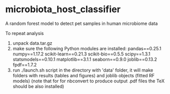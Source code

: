 # microbiota_host_classifier
A random forest model to detect pet samples in human microbiome data

To repeat analysis
1) unpack data.tar.gz
2) make sure the following Python modules are installed:
pandas==0.25.1
numpy==1.17.2
scikit-learn==0.21.3
scikit-bio==0.5.5
scipy==1.3.1
statsmodels==0.10.1
matplotlib==3.1.1
seaborn==0.9.0
joblib==0.13.2
fpdf==1.7.2
3) run ./launch.sh script in the directory with 'data' folder, it will make folders with results (tables and figures) and joblib objects (fitted RF models)
(note that for for nbconvert to produce output .pdf files the TeX should be also installed)
